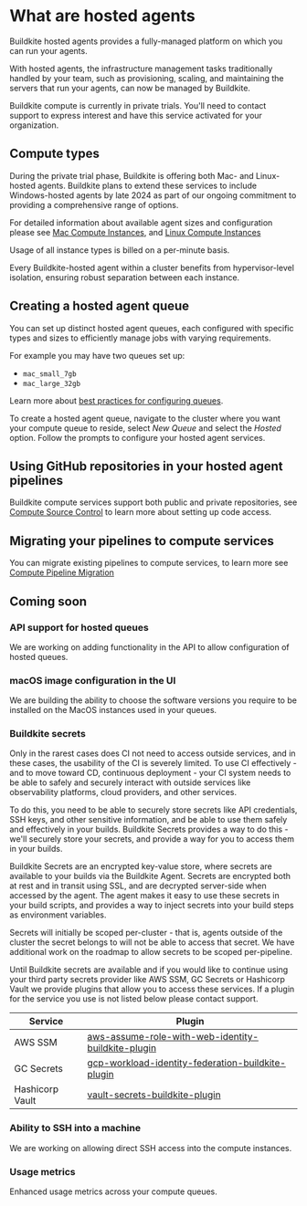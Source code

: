 # What are hosted agents

Buildkite hosted agents provides a fully-managed platform on which you can run your agents.

With hosted agents, the infrastructure management tasks traditionally handled by your team, such as provisioning, scaling, and maintaining the servers that run your agents, can now be managed by Buildkite.

Buildkite compute is currently in private trials. You'll need to contact support to express interest and have this service activated for your organization.

## Compute types

During the private trial phase, Buildkite is offering both Mac- and Linux-hosted agents. Buildkite plans to extend these services to include Windows-hosted agents by late 2024 as part of our ongoing commitment to providing a comprehensive range of options.

For detailed information about available agent sizes and configuration please see [Mac Compute Instances](/docs/buildkite-compute/macos-instances), and [Linux Compute Instances](/docs/buildkite-compute/linux-instances)

Usage of all instance types is billed on a per-minute basis.

Every Buildkite-hosted agent within a cluster benefits from hypervisor-level isolation, ensuring robust separation between each instance.

## Creating a hosted agent queue

You can set up distinct hosted agent queues, each configured with specific types and sizes to efficiently manage jobs with varying requirements.

For example you may have two queues set up:

* `mac_small_7gb`
* `mac_large_32gb`

Learn more about [best practices for configuring queues](/docs/clusters/overview#clusters-and-queues-best-practice-how-should-i-structure-my-queues).

To create a hosted agent queue, navigate to the cluster where you want your compute queue to reside, select _New Queue_ and select the _Hosted_ option. Follow the prompts to configure your hosted agent services.

## Using GitHub repositories in your hosted agent pipelines

Buildkite compute services support both public and private repositories, see [Compute Source Control](/docs/buildkite-compute/source-control) to learn more about setting up code access.

## Migrating your pipelines to compute services

You can migrate existing pipelines to compute services, to learn more see [Compute Pipeline Migration](/docs/buildkite-compute/pipeline-migration)

## Coming soon

### API support for hosted queues
We are working on adding functionality in the API to allow configuration of hosted queues.

### macOS image configuration in the UI
We are building the ability to choose the software versions you require to be installed on the MacOS instances used in your queues.

### Buildkite secrets

Only in the rarest cases does CI not need to access outside services, and in these cases, the usability of the CI is severely limited. To use CI effectively - and to move toward CD, continuous deployment - your CI system needs to be able to safely and securely interact with outside services like observability platforms, cloud providers, and other services.

To do this, you need to be able to securely store secrets like API credentials, SSH keys, and other sensitive information, and be able to use them safely and effectively in your builds. Buildkite Secrets provides a way to do this - we'll securely store your secrets, and provide a way for you to access them in your builds.

Buildkite Secrets are an encrypted key-value store, where secrets are available to your builds via the Buildkite Agent. Secrets are encrypted both at rest and in transit using SSL, and are decrypted server-side when accessed by the agent. The agent makes it easy to use these secrets in your build scripts, and provides a way to inject secrets into your build steps as environment variables.

Secrets will initially be scoped per-cluster - that is, agents outside of the cluster the secret belongs to will not be able to access that secret. We have additional work on the roadmap to allow secrets to be scoped per-pipeline.

Until Buildkite secrets are available and if you would like to continue using your third party secrets provider like AWS SSM, GC Secrets or Hashicorp Vault we provide plugins that allow you to access these services. If a plugin for the service you use is not listed below please contact support.

<table>
    <thead>
        <tr><th>Service</th><th>Plugin</th></tr>
    </thead>
    <tbody>
        <tr><td>AWS SSM</td><td><a href="https://github.com/buildkite-plugins/aws-assume-role-with-web-identity-buildkite-plugin">aws-assume-role-with-web-identity-buildkite-plugin</a></td></tr>
        <tr><td>GC Secrets</td><td><a href="https://github.com/buildkite-plugins/gcp-workload-identity-federation-buildkite-plugin">gcp-workload-identity-federation-buildkite-plugin</a></td></tr>
        <tr><td>Hashicorp Vault</td><td><a href="https://github.com/buildkite-plugins/vault-secrets-buildkite-plugin">vault-secrets-buildkite-plugin</a></td></tr>
    </tbody>
</table>



### Ability to SSH into a machine

We are working on allowing direct SSH access into the compute instances.

### Usage metrics

Enhanced usage metrics across your compute queues.



